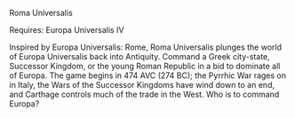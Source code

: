 Roma Universalis

Requires:
Europa Universalis IV

Inspired by Europa Universalis: Rome, Roma Universalis plunges the world of Europa Universalis back into Antiquity. Command a Greek city-state, Successor Kingdom, or the young Roman Republic in a bid to dominate all of Europa. The game begins in 474 AVC (274 BC); the Pyrrhic War rages on in Italy, the Wars of the Successor Kingdoms have wind down to an end, and Carthage controls much of the trade in the West. Who is to command Europa?